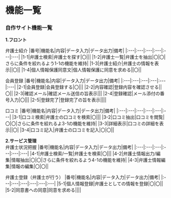 # 機能一覧<br>
### 自作サイト機能一覧<br>
**1.フロント**<br>

弁護士紹介
|番号|機能名|内容|データ入力|データ出力|備考|
|:---|:---|:---|:---|:---|:---|
|1-1|弁護士検索|弁護士を探す|〇|||
|1-2|弁護士一覧|弁護士を抽出|〇|〇|さらに条件を絞れるよう1-1の機能を維持|
|1-3|弁護士紹介|弁護士の情報を表示||〇||
|1-4|個人情報保護同意文|個人情報保護に同意を求める||〇||

会員登録
|番号|機能名|内容|データ入力|データ出力|備考|
|:---|:---|:---|:---|:---|:---|
|2-1|会員登録|会員登録する|〇|||
|2-2|内容確認|登録内容を確認させる||〇||
|2-3|確認メール|確認メール送信の旨表示|||
|2-4|登録確認|メール添付の番号入力|〇|||
|2-5|登録完了|登録完了の旨を表示||||

口コミ
|番号|機能名|内容|データ入力|データ出力|備考|
|:---|:---|:---|:---|:---|:---|
|3-1|口コミ検索|弁護士の口コミを検索|〇|||
|3-2|口コミ抽出|口コミを閲覧|〇|〇|さらに条件を絞れるよ3-1の機能を維持|
|3-3|詳細表示|口コミの詳細を表示||〇|
|3-4|口コミ記入|弁護士の口コミを記入|〇|〇||

**2.サービス管理**<br>
弁護士状況把握
|番号|機能名|内容|データ入力|データ出力|備考|
|:---|:---|:---|:---|:---|:---|
|4-1|弁護士検索/一覧|弁護士を検索|〇|||
|4-2|弁護士情報出力/編集|情報抽出|〇|〇|さらに条件を絞れるよう4-1の機能を維持|
|4-3|弁護士情報編集|情報の編集|〇|〇||

弁護士登録（弁護士が行う）
|番号|機能名|内容|データ入力|データ出力|備考|
|:---|:---|:---|:---|:---|:---|
|5-1|個人情報登録|弁護士としての情報を登録|〇|〇||
|5-2|同意書への同意|同意を求める||||
